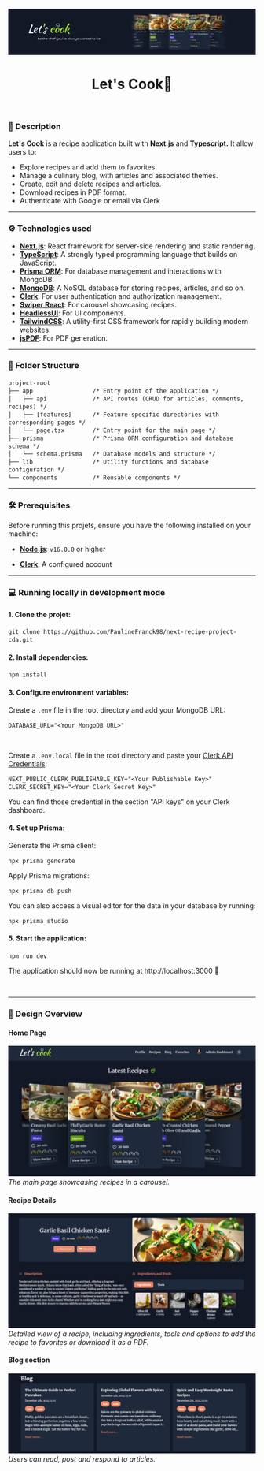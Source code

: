 ![](/public/banner-lets-cook.png)

<h1 align="center">Let's Cook🥗</h1>

<br/>

### 📃 Description

__Let's Cook__ is a recipe application built with __Next.js__ and __Typescript.__ It allow users to:

* Explore recipes and add them to favorites.
* Manage a culinary blog, with articles and associated themes.
* Create, edit and delete recipes and articles.
* Download recipes in PDF format.
* Authenticate with Google or email via Clerk

---

### ⚙️ Technologies used

* __[Next.js](https://nextjs.org/)__:  React framework for server-side rendering and static rendering.
* __[TypeScript](https://www.typescriptlang.org/)__:  A strongly typed programming language that builds on JavaScript.
* __[Prisma ORM](https://www.prisma.io/)__:  For database management and interactions with MongoDB.
* __[MongoDB](https://www.mongodb.com/fr-fr)__:  A NoSQL database for storing recipes, articles, and so on.
* __[Clerk](https://clerk.com/)__:  For user authentication and authorization management.
* __[Swiper React](https://swiperjs.com/react)__:  For carousel showcasing recipes.
* __[HeadlessUI](https://headlessui.com/)__:  For UI components.
* __[TailwindCSS](https://tailwindcss.com/)__:  A utility-first CSS framework for rapidly building modern websites. 
* __[jsPDF](https://artskydj.github.io/jsPDF/docs/jsPDF.html)__:  For PDF generation.

---

### 📁 Folder Structure
```
project-root
├── app                 /* Entry point of the application */
│   ├── api             /* API routes (CRUD for articles, comments, recipes) */
│   ├── [features]      /* Feature-specific directories with corresponding pages */
│   └── page.tsx        /* Entry point for the main page */
├── prisma              /* Prisma ORM configuration and database schema */
│   └── schema.prisma   /* Database models and structure */
├── lib                 /* Utility functions and database configuration */
└── components          /* Reusable components */ 
```
---

### 🛠️ Prerequisites

Before running this projets, ensure you have the following installed on your machine: 

* __[Node.js](https://nodejs.org)__:  `v16.0.0` or higher
  

* __[Clerk](https://clerk.com/)__:  A configured account

---

### 💻 Running locally in development mode


#### 1. __Clone the projet:__
   
```
git clone https://github.com/PaulineFranck98/next-recipe-project-cda.git
```


#### 2. __Install dependencies:__

```
npm install
```


#### 3. __Configure environment variables:__

Create a `.env` file in the root directory and add your MongoDB URL: 
```
DATABASE_URL="<Your MongoDB URL>"
```
<br/>

Create a `.env.local` file in the root directory and paste your [Clerk API Credentials](https://clerk.com/docs/deployments/clerk-environment-variables?_gl=1*124mxpw*_gcl_au*ODIyNjQ3MjAxLjE3MzEwNzU0MjMuNTI4NTEzNDQ5LjE3MzMyNDAzNjQuMTczMzI0MDM2NA..*_ga*MTQ2MDg4MDU0MS4xNzMxMDc1NDIz*_ga_1WMF5X234K*MTczMzQxMTIzNy45LjEuMTczMzQxMTMwNi4wLjAuMA..#clerk-publishable-and-secret-keys):
```
NEXT_PUBLIC_CLERK_PUBLISHABLE_KEY="<Your Publishable Key>"
CLERK_SECRET_KEY="<Your Clerk Secret Key>"
```
You can find those credential in the section "API keys" on your Clerk dashboard. 
<br/>
#### 4. __Set up Prisma:__

Generate the Prisma client:
```
npx prisma generate
```

Apply Prisma migrations:
```
npx prisma db push
```

You can also access a visual editor for the data in your database by running:
```
npx prisma studio
```


#### 5. __Start the application:__
```
npm run dev
```

The application should now be running at http://localhost:3000 🎉

<br/>

---

### 🎨 Design Overview

#### Home Page
![](/public/homepage-recipes.png)
*The main page showcasing recipes in a carousel.*

#### Recipe Details
![](/public/recipe-detail.png)
*Detailed view of a recipe, including ingredients, tools and options to add the recipe to favorites or download it as a PDF.*

#### Blog section
![](/public/blog-recipe.png)
*Users can read, post and respond to articles.*


